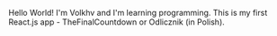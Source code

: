 Hello World!
I'm Volkhv and I'm learning programming.
This is my first React.js app - TheFinalCountdown or Odlicznik (in Polish).
